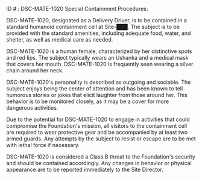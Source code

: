 ID # : DSC-MATE-1020
Special Containment Procedures:

DSC-MATE-1020, designated as a Delivery Driver, is to be contained in a standard humanoid containment cell at Site-███. The subject is to be provided with the standard amenities, including adequate food, water, and shelter, as well as medical care as needed.

DSC-MATE-1020 is a human female, characterized by her distinctive spots and red lips. The subject typically wears an Ushanka and a medical mask that covers her mouth. DSC-MATE-1020 is frequently seen wearing a silver chain around her neck.

DSC-MATE-1020's personality is described as outgoing and sociable. The subject enjoys being the center of attention and has been known to tell humorous stories or jokes that elicit laughter from those around her. This behavior is to be monitored closely, as it may be a cover for more dangerous activities.

Due to the potential for DSC-MATE-1020 to engage in activities that could compromise the Foundation's mission, all visitors to the containment cell are required to wear protective gear and be accompanied by at least two armed guards. Any attempts by the subject to resist or escape are to be met with lethal force if necessary.

DSC-MATE-1020 is considered a Class B threat to the Foundation's security and should be contained accordingly. Any changes in behavior or physical appearance are to be reported immediately to the Site Director.